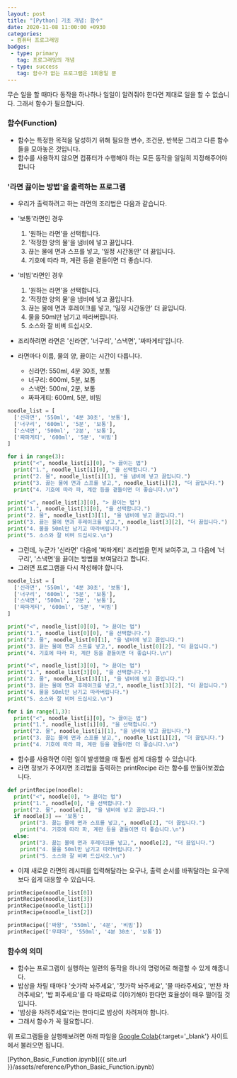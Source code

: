 ```yaml
---
layout: post
title: "[Python] 기초 개념: 함수"
date: 2020-11-08 11:00:00 +0930
categories: 
 - 컴퓨터 프로그래밍
badges:
 - type: primary
   tag: 프로그래밍의 개념
 - type: success
   tag: 함수가 없는 프로그램은 1회용일 뿐
---
```


무슨 일을 할 때마다 동작을 하나하나 일일이 알려줘야 한다면 제대로 일을 할 수 없습니다. 그래서 함수가 필요합니다.

<!--more-->

### 함수(Function)

- 함수는 특정한 목적을 달성하기 위해 필요한 변수, 조건문, 반복문 그리고 다른 함수들을 모아놓은 것입니다.
- 함수를 사용하지 않으면 컴퓨터가 수행해야 하는 모든 동작을 일일히 지정해주어야 합니다

### '라면 끓이는 방법'을 출력하는 프로그램
- 우리가 출력하려고 하는 라면의 조리법은 다음과 같습니다.
- '보통'라면인 경우
  1. '원하는 라면'을 선택합니다.
  2. '적정한 양의 물'을 냄비에 넣고 끓입니다.
  3. 끊는 물에 면과 스프를 넣고, '일정 시간동안' 더 끓입니다.
  4. 기호에 따라 파, 계란 등을 곁들이면 더 좋습니다.
- '비빔'라면인 경우
  1. '원하는 라면'을 선택합니다.
  2. '적정한 양의 물'을 냄비에 넣고 끓입니다.
  3. 끊는 물에 면과 후레이크를 넣고, '일정 시간동안' 더 끓입니다.
  4. 물을 50ml만 남기고 따라버립니다.
  5. 소스와 잘 비벼 드십시오.

- 조리하려면 라면은 '신라면', '너구리', '스낵면', '짜파게티'입니다.
- 라면마다 이름, 물의 양, 끓이는 시간이 다릅니다.
  - 신라면: 550ml, 4분 30초, 보통
  - 너구리: 600ml, 5분, 보통
  - 스낵면: 500ml, 2분, 보통
  - 짜파게티: 600ml, 5분, 비빔
  
```python
noodle_list = [
  ['신라면', '550ml', '4분 30초', '보통'],
  ['너구리', '600ml', '5분', '보통'],
  ['스낵면', '500ml', '2분', '보통'],
  ['짜파게티', '600ml', '5분', '비빔']
]

for i in range(3):
  print("<", noodle_list[i][0], "> 끓이는 법")
  print("1.", noodle_list[i][0], "을 선택합니다.")
  print("2. 물", noodle_list[i][1], "을 냄비에 넣고 끓입니다.")
  print("3. 끓는 물에 면과 스프를 넣고,", noodle_list[i][2], "더 끓입니다.")
  print("4. 기호에 따라 파, 계란 등을 곁들이면 더 좋습니다.\n")

print("<", noodle_list[3][0], "> 끓이는 법")
print("1.", noodle_list[3][0], "을 선택합니다.")
print("2. 물", noodle_list[3][1], "을 냄비에 넣고 끓입니다.")
print("3. 끓는 물에 면과 후레이크를 넣고,", noodle_list[3][2], "더 끓입니다.")
print("4. 물을 50ml만 남기고 따라버립니다.")
print("5. 소스와 잘 비벼 드십시오.\n")
```

- 그런데, 누군가 '신라면' 다음에 '짜파게티' 조리법을 먼저 보여주고, 그 다음에 '너구리', '스낵면'을 끓이는 방법을 보여달라고 합니다.
- 그러면 프로그램을 다시 작성해야 합니다.

```python
noodle_list = [
  ['신라면', '550ml', '4분 30초', '보통'],
  ['너구리', '600ml', '5분', '보통'],
  ['스낵면', '500ml', '2분', '보통'],
  ['짜파게티', '600ml', '5분', '비빔']
]

print("<", noodle_list[0][0], "> 끓이는 법")
print("1.", noodle_list[0][0], "을 선택합니다.")
print("2. 물", noodle_list[0][1], "을 냄비에 넣고 끓입니다.")
print("3. 끓는 물에 면과 스프를 넣고,", noodle_list[0][2], "더 끓입니다.")
print("4. 기호에 따라 파, 계란 등을 곁들이면 더 좋습니다.\n")

print("<", noodle_list[3][0], "> 끓이는 법")
print("1.", noodle_list[3][0], "을 선택합니다.")
print("2. 물", noodle_list[3][1], "을 냄비에 넣고 끓입니다.")
print("3. 끓는 물에 면과 후레이크를 넣고,", noodle_list[3][2], "더 끓입니다.")
print("4. 물을 50ml만 남기고 따라버립니다.")
print("5. 소스와 잘 비벼 드십시오.\n")

for i in range(1,3):
  print("<", noodle_list[i][0], "> 끓이는 법")
  print("1.", noodle_list[i][0], "을 선택합니다.")
  print("2. 물", noodle_list[i][1], "을 냄비에 넣고 끓입니다.")
  print("3. 끓는 물에 면과 스프를 넣고,", noodle_list[i][2], "더 끓입니다.")
  print("4. 기호에 따라 파, 계란 등을 곁들이면 더 좋습니다.\n")
```

- 함수를 사용하면 이런 일이 발생했을 때 훨씬 쉽게 대응할 수 있습니다.
- 라면 정보가 주어지면 조리법을 출력하는 printRecipe 라는 함수를 만들어보겠습니다.

```python
def printRecipe(noodle):
  print("<", noodle[0], "> 끓이는 법")
  print("1.", noodle[0], "을 선택합니다.")
  print("2. 물", noodle[1], "을 냄비에 넣고 끓입니다.")
  if noodle[3] == '보통':
    print("3. 끓는 물에 면과 스프를 넣고,", noodle[2], "더 끓입니다.")
    print("4. 기호에 따라 파, 계란 등을 곁들이면 더 좋습니다.\n")
  else:
    print("3. 끓는 물에 면과 후레이크를 넣고,", noodle[2], "더 끓입니다.")
    print("4. 물을 50ml만 남기고 따라버립니다.")
    print("5. 소스와 잘 비벼 드십시오.\n")
```
 
 - 이제 새로운 라면의 레시피를 입력해달라는 요구나, 출력 순서를 바꿔달라는 요구에 보다 쉽게 대응할 수 있습니다.

```python
printRecipe(noodle_list[0])
printRecipe(noodle_list[3])
printRecipe(noodle_list[1])
printRecipe(noodle_list[2])
```

```python
printRecipe(['짜왕', '550ml', '4분', '비빔'])
printRecipe(['무파마', '550ml', '4분 30초', '보통'])
```

### 함수의 의미

- 함수는 프로그램이 실행하는 일련의 동작을 하나의 명령어로 해결할 수 있게 해줍니다.
- 밥상을 차릴 때마다 '숫가락 놔주세요', '젓가락 놔주세요', '물 따라주세요', '반찬 차려주세요', '밥 퍼주세요'를 다 따로따로 이야기해야 한다면 효율성이 매우 떨어질 것입니다.
- '밥상을 차려주세요'라는 한마디로 밥상이 차려져야 합니다.
- 그래서 함수가 꼭 필요합니다.

위 프로그램들을 실행해보려면 아래 파일을 [Google Colab](https://colab.research.google.com){:target='_blank'} 사이트에서 불러오면 됩니다.

[Python_Basic_Function.ipynb]({{ site.url }}/assets/reference/Python_Basic_Function.ipynb)
